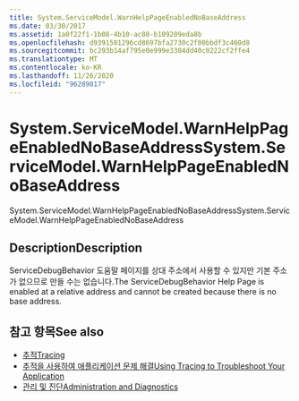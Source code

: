 ```yaml
---
title: System.ServiceModel.WarnHelpPageEnabledNoBaseAddress
ms.date: 03/30/2017
ms.assetid: 1a0f22f1-1b08-4b10-ac08-b109209eda8b
ms.openlocfilehash: d9391501296cd8697bfa2730c2f00bbdf3c460d8
ms.sourcegitcommit: bc293b14af795e0e999e3304dd40c0222cf2ffe4
ms.translationtype: MT
ms.contentlocale: ko-KR
ms.lasthandoff: 11/26/2020
ms.locfileid: "96289817"
---
```

# <a name="systemservicemodelwarnhelppageenablednobaseaddress"></a><span data-ttu-id="0ef26-102">System.ServiceModel.WarnHelpPageEnabledNoBaseAddress</span><span class="sxs-lookup"><span data-stu-id="0ef26-102">System.ServiceModel.WarnHelpPageEnabledNoBaseAddress</span></span>

<span data-ttu-id="0ef26-103">System.ServiceModel.WarnHelpPageEnabledNoBaseAddress</span><span class="sxs-lookup"><span data-stu-id="0ef26-103">System.ServiceModel.WarnHelpPageEnabledNoBaseAddress</span></span>  
  
## <a name="description"></a><span data-ttu-id="0ef26-104">Description</span><span class="sxs-lookup"><span data-stu-id="0ef26-104">Description</span></span>  

 <span data-ttu-id="0ef26-105">ServiceDebugBehavior 도움말 페이지를 상대 주소에서 사용할 수 있지만 기본 주소가 없으므로 만들 수는 없습니다.</span><span class="sxs-lookup"><span data-stu-id="0ef26-105">The ServiceDebugBehavior Help Page is enabled at a relative address and cannot be created because there is no base address.</span></span>  
  
## <a name="see-also"></a><span data-ttu-id="0ef26-106">참고 항목</span><span class="sxs-lookup"><span data-stu-id="0ef26-106">See also</span></span>

- [<span data-ttu-id="0ef26-107">추적</span><span class="sxs-lookup"><span data-stu-id="0ef26-107">Tracing</span></span>](index.md)
- [<span data-ttu-id="0ef26-108">추적을 사용하여 애플리케이션 문제 해결</span><span class="sxs-lookup"><span data-stu-id="0ef26-108">Using Tracing to Troubleshoot Your Application</span></span>](using-tracing-to-troubleshoot-your-application.md)
- [<span data-ttu-id="0ef26-109">관리 및 진단</span><span class="sxs-lookup"><span data-stu-id="0ef26-109">Administration and Diagnostics</span></span>](../index.md)
